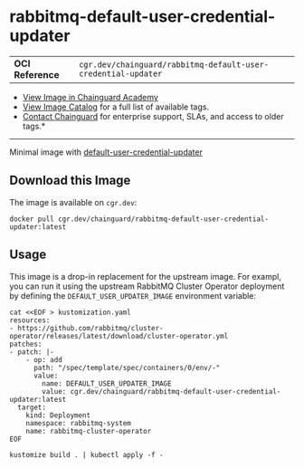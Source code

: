 <!--monopod:start-->
# rabbitmq-default-user-credential-updater
| | |
| - | - |
| **OCI Reference** | `cgr.dev/chainguard/rabbitmq-default-user-credential-updater` |


* [View Image in Chainguard Academy](https://edu.chainguard.dev/chainguard/chainguard-images/reference/rabbitmq-default-user-credential-updater/overview/)
* [View Image Catalog](https://console.enforce.dev/images/catalog) for a full list of available tags.
* [Contact Chainguard](https://www.chainguard.dev/chainguard-images) for enterprise support, SLAs, and access to older tags.*

---
<!--monopod:end-->

<!--overview:start-->
Minimal image with [default-user-credential-updater](https://github.com/rabbitmq/default-user-credential-updater)
<!--overview:end-->

<!--getting:start-->
## Download this Image
The image is available on `cgr.dev`:

```
docker pull cgr.dev/chainguard/rabbitmq-default-user-credential-updater:latest
```
<!--getting:end-->

<!--body:start-->
## Usage

This image is a drop-in replacement for the upstream image.
For exampl, you can run it using the upstream RabbitMQ Cluster Operator deployment by
defining the `DEFAULT_USER_UPDATER_IMAGE` environment variable:

```shell
cat <<EOF > kustomization.yaml
resources:
- https://github.com/rabbitmq/cluster-operator/releases/latest/download/cluster-operator.yml
patches:
- patch: |-
    - op: add
      path: "/spec/template/spec/containers/0/env/-"
      value: 
        name: DEFAULT_USER_UPDATER_IMAGE
        value: cgr.dev/chainguard/rabbitmq-default-user-credential-updater:latest
  target:
    kind: Deployment
    namespace: rabbitmq-system
    name: rabbitmq-cluster-operator
EOF

kustomize build . | kubectl apply -f -
```
<!--body:end-->
